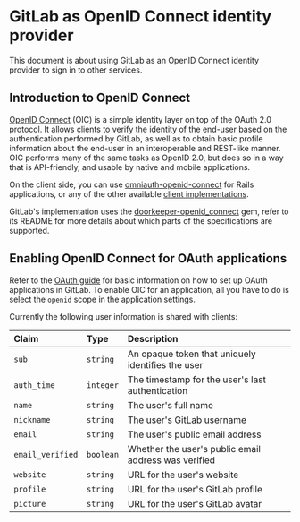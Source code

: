 # GitLab as OpenID Connect identity provider

This document is about using GitLab as an OpenID Connect identity provider
to sign in to other services.

## Introduction to OpenID Connect

[OpenID Connect] \(OIC) is a simple identity layer on top of the
OAuth 2.0 protocol. It allows clients to verify the identity of the end-user
based on the authentication performed by GitLab, as well as to obtain
basic profile information about the end-user in an interoperable and
REST-like manner. OIC performs many of the same tasks as OpenID 2.0,
but does so in a way that is API-friendly, and usable by native and
mobile applications.

On the client side, you can use [omniauth-openid-connect] for Rails
applications, or any of the other available [client implementations].

GitLab's implementation uses the [doorkeeper-openid_connect] gem, refer
to its README for more details about which parts of the specifications
are supported.

## Enabling OpenID Connect for OAuth applications

Refer to the [OAuth guide] for basic information on how to set up OAuth
applications in GitLab. To enable OIC for an application, all you have to do
is select the `openid` scope in the application settings.

Currently the following user information is shared with clients:

| Claim            | Type      | Description |
|:-----------------|:----------|:------------|
| `sub`            | `string`  | An opaque token that uniquely identifies the user
| `auth_time`      | `integer` | The timestamp for the user's last authentication
| `name`           | `string`  | The user's full name
| `nickname`       | `string`  | The user's GitLab username
| `email`          | `string`  | The user's public email address
| `email_verified` | `boolean` | Whether the user's public email address was verified
| `website`        | `string`  | URL for the user's website
| `profile`        | `string`  | URL for the user's GitLab profile
| `picture`        | `string`  | URL for the user's GitLab avatar

[OpenID Connect]: http://openid.net/connect/ "OpenID Connect website"
[doorkeeper-openid_connect]: https://github.com/doorkeeper-gem/doorkeeper-openid_connect "Doorkeeper::OpenidConnect website"
[OAuth guide]: oauth_provider.md "GitLab as OAuth2 authentication service provider"
[omniauth-openid-connect]: https://github.com/jjbohn/omniauth-openid-connect/ "OmniAuth::OpenIDConnect website"
[client implementations]: http://openid.net/developers/libraries#connect "List of available client implementations"
